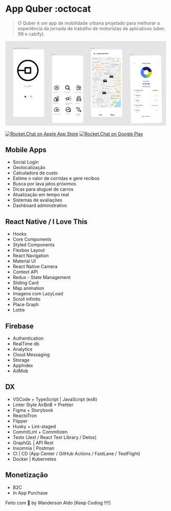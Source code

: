 # App Quber :octocat

> O Quber é um app de mobilidade urbana projetado para melhorar a experiência
> da jornada de trabalho de motoristas de aplicativos (uber, 99 e cabify).

![App Demo](/src/assets/app-base.png "App Demo")

[![Rocket.Chat on Apple App Store](https://user-images.githubusercontent.com/551004/29770691-a2082ff4-8bc6-11e7-89a6-964cd405ea8e.png)](https://itunes.apple.com/us/app/rocket-chat/id1148741252?mt=8)
[![Rocket.Chat on Google Play](https://user-images.githubusercontent.com/551004/29770692-a20975c6-8bc6-11e7-8ab0-1cde275496e0.png)](https://play.google.com/store/apps/details?id=chat.rocket.android)

## Mobile Apps

+ Social Login
+ Geolocalização
+ Calculadora de custo
+ Estime o valor de corridas e gere recibos
+ Busca por lava jatos próximos
+ Dicas para aluguel de carros
+ Atualização em tempo real
+ Sistemas de avaliações
+ Dashboard administrativo

## React Native / I Love This

+ Hooks
+ Core Components
+ Styled Components
+ Flexbox Layout
+ React Navigation
+ Material UI
+ React Native Camera
+ Context API
+ Redux - State Management
+ Sliding Card
+ Map animation
+ Imagens com LazyLoad
+ Scroll infinito
+ Place Graph
+ Lottie

## Firebase

+ Authentication
+ RealTime db
+ Analytics
+ Cloud Messaging
+ Storage
+ AppIndex
+ AdMob

## DX

+ VSCode + TypeScript | JavaScript (es6)
+ Linter Style AirBnB + Prettier
+ Figma + Storybook
+ ReactoTron
+ Flipper
+ Husky + Lint-staged
+ CommitLint + Commitizen
+ Tests (Jest / React Test Library / Detox)
+ GraphQL | API Rest
+ Insomnia | Postman
+ CI | CD (App Center / GitHub Actions / FastLane / TestFlight)
+ Docker | Kubernetes

## Monetização

+ B2C
+ In App Purchase

Feito com 💖 by Wanderson Aldo [Keep Coding !!!!]

